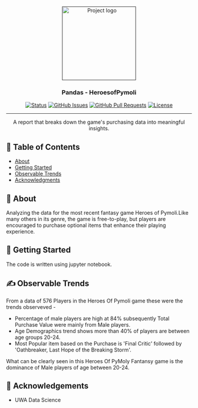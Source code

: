 <p align="center">
  <a href="" rel="noopener">
 <img width=200px height=200px src="https://i.imgur.com/6wj0hh6.jpg" alt="Project logo"></a>
</p>

<h3 align="center">Pandas - HeroesofPymoli</h3>

<div align="center">

[![Status](https://img.shields.io/badge/status-active-success.svg)]()
[![GitHub Issues](https://img.shields.io/github/issues/kylelobo/The-Documentation-Compendium.svg)](https://github.com/kylelobo/The-Documentation-Compendium/issues)
[![GitHub Pull Requests](https://img.shields.io/github/issues-pr/kylelobo/The-Documentation-Compendium.svg)](https://github.com/kylelobo/The-Documentation-Compendium/pulls)
[![License](https://img.shields.io/badge/license-MIT-blue.svg)](/LICENSE)

</div>

---

<p align="center">  A report that breaks down the game's purchasing data into meaningful insights.
    <br> 
</p>

## 📝 Table of Contents

- [About](#about)
- [Getting Started](#getting_started)
- [Observable Trends](#trends)
- [Acknowledgments](#acknowledgement)

## 🧐 About <a name = "about"></a>
Analyzing the data for the most recent fantasy game Heroes of Pymoli.Like many others in its genre, the game is free-to-play, but players are encouraged to purchase optional items that enhance their playing experience.

## 🏁 Getting Started <a name = "getting_started"></a>

The code is written using jupyter notebook.


## ✍️ Observable Trends <a name = "trends"></a>
From a data of 576 Players in the Heroes Of Pymoli game these were the trends observeved -
- Percentage of male players are high at 84% subsequently Total Purchase Value were mainly from Male players.
- Age Demographics trend shows more than 40% of players are between age groups 20-24.
- Most Popular item based on the Purchase is 'Final Critic' followed by 'Oathbreaker, Last Hope of the Breaking Storm'.

What can be clearly seen in this Heroes Of PyMoly Fantansy game is the dominance of Male players of age between 20-24.

## 🎉 Acknowledgements <a name = "acknowledgement"></a>
- UWA Data Science
